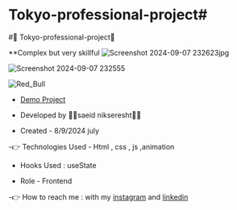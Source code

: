 # Tokyo-professional-project#

#🤞 Tokyo-professional-project🤞

**Complex but very skillful
  ![Screenshot 2024-09-07 232623jpg](https://github.com/user-attachments/assets/e040b510-f70e-4dd9-9f76-93c81ecf873d)


![Screenshot 2024-09-07 232555](https://github.com/user-attachments/assets/73e5a93e-dee6-44a7-b66c-b64185202547)


![Red_Bull](https://github.com/user-attachments/assets/3110fb8d-a17e-4245-af6a-dab98728279f)



                                                                                                                
- [Demo Project](https://saeidnikseresht.github.io/Tokyo-professional-project/)

- Developed by 👨‍💻saeid nikseresht👨‍💻

- Created - 8/9/2024 july

-👉 Technologies Used - Html , css , js ,animation

- Hooks Used : useState 

- Role - Frontend

-👉 How to reach me : with my [instagram](https://www.instagram.com/saeid_good_nature) and [linkedin](https://www.linkedin.com/in/saeidnikseresht)


